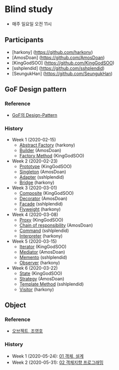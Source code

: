 # Blind study

- 매주 일요일 오전 11시

## Participants

- [harkony] (https://github.com/harkony)
- [AmosDoan] (https://github.com/AmosDoan)
- [KingGodSOO] (https://github.com/KingGodSOO) 
- [sshplendid] (https://github.com/sshplendid)
- [SeungukHan] (https://github.com/SeungukHan)

## GoF Design pattern

### Reference

- [GoF의 Design-Pattern](https://www.aladin.co.kr/shop/wproduct.aspx?ItemId=56051596)

### History

- Week 1 (2020-02-15)
  - [Abstract Factory](./design-pattern/20200215/abstract_factory/abstract_factory.md) (harkony)
  - [Builder](./design-pattern/20200215/builder_pattern/builder_pattern.md) (AmosDoan)
  - [Factory Method](./design-pattern/20200215/factory_method/factory_method.md) (KingGodSOO)
- Week 2 (2020-02-23)
  - [Prototype](./design-pattern/20200223/prototype/prototype.md) (KingGodSOO)
  - [Singleton](./design-pattern/20200223/singleton) (AmosDoan)
  - [Adapter](./design-pattern/20200223/adapter/README.md) (sshlplendid)
  - [Bridge](./design-pattern/20200223/bridge/bridge.md) (harkony)
- Week 3 (2020-03-01)
  - [Composite](./design-pattern/20200301/composite/composite.md) (KingGodSOO)
  - [Decorator](./design-pattern/20200301/decorator/Decorator.md) (AmosDoan)
  - [Facade](./design-pattern/20200301/facade/README.md) (sshlplendid)
  - [Flyweight](./design-pattern/20200301/flyweight/flyweight.md) (harkony)
- Week 4 (2020-03-08)
  - [Proxy](./design-pattern/20200308/proxy/proxy.md) (KingGodSOO)
  - [Chain of responsibility](./design-pattern/20200308/chainOfResponsiblity/Chain%20of%20responsibility.md) (AmosDoan)
  - [Command](./design-pattern/20200308/command/README.md) (sshlplendid)
  - [Interpreter](./design-pattern/20200308/interpreter/interpreter.md) (harkony)
- Week 5 (2020-03-15)
  - [Iterator](./design-pattern/20200315/iterator/iterator.md) (KingGodSOO)
  - [Mediator](./design-pattern/20200315/mediator/Mediator.md) (AmosDoan)
  - [Memento](./design-pattern/20200315/memento) (sshlplendid)
  - [Observer](./design-pattern/20200315/observer/observer.md) (harkony)
- Week 6 (2020-03-22)
  - [State](./design-pattern/20200322/state/state.md) (KingGodSOO)
  - [Strategy](./design-pattern/20200322/strategy/Strategy.md) (AmosDoan)
  - [Template Method](./design-pattern/20200322/template-method) (sshlplendid)
  - [Visitor](./design-pattern/20200322/visitor/visitor.md) (harkony)
  
## Object

### Reference

- [오브젝트, 조영호](https://www.aladin.co.kr/shop/wproduct.aspx?ItemId=193681076&start=slayer)

### History

- Week 1 (2020-05-24): [01 객체, 설계](./object/20200524/01_object_design.md)
- Week 2 (2020-05-31): [02 객체지향 프로그래밍](./object/20200531_02_oop)